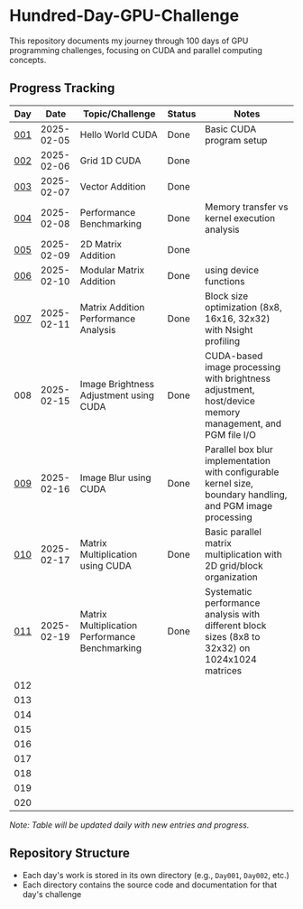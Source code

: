 # Hundred-Day-GPU-Challenge

This repository documents my journey through 100 days of GPU programming challenges, focusing on CUDA and parallel computing concepts.

## Progress Tracking

| Day | Date | Topic/Challenge | Status | Notes |
|-----|------|----------------|--------|-------|
| [001](./Day001/hello_world.cu) |2025-02-05 | Hello World CUDA | Done | Basic CUDA program setup |
| [002](./Day002/grid_1D.cu) |2025-02-06 | Grid 1D CUDA | Done |  |
| [003](./Day003/vector_add.cu) |2025-02-07 | Vector Addition | Done |  |
| [004](./Day004/benchmarking.cu) |2025-02-08 | Performance Benchmarking | Done | Memory transfer vs kernel execution analysis |
| [005](./Day005/README.md) |2025-02-09 | 2D Matrix Addition | Done |  |
| [006](./Day006/README.md) |2025-02-10 | Modular Matrix Addition | Done | using device functions |
| [007](./Day007/README.md) |2025-02-11 | Matrix Addition Performance Analysis | Done | Block size optimization (8x8, 16x16, 32x32) with Nsight profiling |
| 008 | 2025-02-15 | Image Brightness Adjustment using CUDA | Done | CUDA-based image processing with brightness adjustment, host/device memory management, and PGM file I/O |
| [009](./Day009/README.md) | 2025-02-16 | Image Blur using CUDA | Done | Parallel box blur implementation with configurable kernel size, boundary handling, and PGM image processing |
| [010](./Day010/README.md) | 2025-02-17 | Matrix Multiplication using CUDA | Done | Basic parallel matrix multiplication with 2D grid/block organization |
| [011](./Day011/README.md) | 2025-02-19 | Matrix Multiplication Performance Benchmarking | Done | Systematic performance analysis with different block sizes (8x8 to 32x32) on 1024x1024 matrices |
| 012 | | | | |
| 013 | | | | |
| 014 | | | | |
| 015 | | | | |
| 016 | | | | |
| 017 | | | | |
| 018 | | | | |
| 019 | | | | |
| 020 | | | | |

*Note: Table will be updated daily with new entries and progress.*

## Repository Structure
- Each day's work is stored in its own directory (e.g., `Day001`, `Day002`, etc.)
- Each directory contains the source code and documentation for that day's challenge